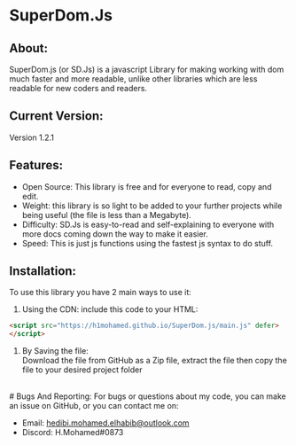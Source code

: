 # SuperDom.Js 

## About:
SuperDom.js (or SD.Js) is a javascript Library for making working with dom much faster and more readable, unlike other libraries which are less readable for new coders and readers.
## Current Version:
Version 1.2.1
## Features:
- Open Source: This library is free and for everyone to read, copy and edit.
  <br>
- Weight: this library is so light to be added to your further projects while being useful (the file is less than a Megabyte).
  <br>
- Difficulty: SD.Js is easy-to-read and self-explaining to everyone with more docs coming down the way to make it easier.
  <br>
- Speed: This is just js functions using the fastest js syntax to do stuff.
## Installation:
To use this library you have 2 main ways to use it:
1) Using the CDN:
  include this code to your HTML:
  ```html
  <script src="https://h1mohamed.github.io/SuperDom.js/main.js" defer>
  </script>
  ```
1) By Saving the file: <br>
  Download the file from GitHub as a Zip file, extract the file then copy the file to your desired project folder
  <br>
# Bugs And Reporting:
For bugs or questions about my code, you can make an issue on GitHub, or you can contact me on:

* Email: hedibi.mohamed.elhabib@outlook.com
* Discord: H.Mohamed#0873